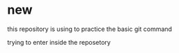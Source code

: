 # new
this repository is using to practice the basic git command 

trying to enter inside the reposetory 